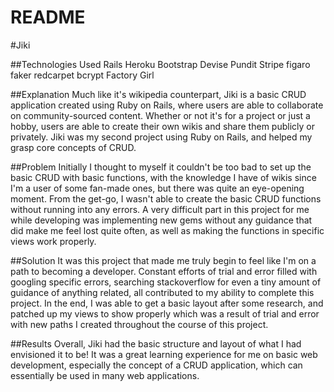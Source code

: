 
# README

#Jiki

##Technologies Used
Rails
Heroku
Bootstrap
Devise
Pundit
Stripe
figaro
faker
redcarpet
bcrypt
Factory Girl

##Explanation
Much like it's wikipedia counterpart, Jiki is a basic CRUD application created using Ruby on Rails, where users are able to collaborate on community-sourced content. Whether or not it's for a project or just a hobby, users are able to create their own wikis and share them publicly or privately. Jiki was my second project using Ruby on Rails, and helped my grasp core concepts of CRUD.

##Problem
Initially I thought to myself it couldn't be too bad to set up the basic CRUD with basic functions, with the knowledge I have of wikis since I'm a user of some fan-made ones, but there was quite an eye-opening moment. From the get-go, I wasn't able to create the basic CRUD functions without running into any errors. A very difficult part in this project for me while developing was implementing new gems without any guidance that did make me feel lost quite often, as well as making the functions in specific views work properly.

##Solution
It was this project that made me truly begin to feel like I'm on a path to becoming a developer. Constant efforts of trial and error filled with googling specific errors, searching stackoverflow for even a tiny amount of guidance of anything related, all contributed to my ability to complete this project. In the end, I was able to get a basic layout after some research, and patched up my views to show properly which
was a result of trial and error with new paths I created throughout the course of this project.

##Results
Overall, Jiki had the basic structure and layout of what I had envisioned it to be! It was a great learning experience for me on basic web development, especially the concept of a CRUD application, which can essentially be used in many web applications.
